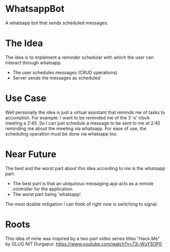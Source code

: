 # WhatsappBot
A whatsapp bot that sends scheduled messages.


# The Idea
The idea is to implement a reminder schedular with which the user can interact through whatsapp.
* The user schedules messages (CRUD operations)
* Server sends the messages as scheduled


# Use Case
Well personally the idea is just a virtual assistant that reminds me of tasks to accomplish.
For example: I want to be reminded me of the 3 'o' clock meeting a 2:45. So I can just schedule a message to be sent to me at 2:45 reminding me about the meeting via whatsapp.
For ease of use, the scheduling operation must be done via whatsapp too.


# Near Future
The best and the worst part about this idea according to me is the whatsapp part.
- The best part is that an ubiquitous messaging app acts as a remote controller for the application.
- The worst part being 'whatsapp'.

The most doable mitigation I can think of right now is switching to signal.


# Roots
This idea of mine was inspired by a two part video series titles "Hack.Me" by GLUG NIT Durgapur.
https://www.youtube.com/watch?v=73i-WuYSOP0
